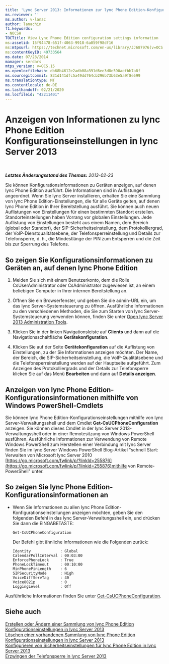 ```yaml
---
title: 'Lync Server 2013: Informationen zur lync Phone Edition-Konfigurationseinstellungen anzeigen'
ms.reviewer: ''
ms.author: v-lanac
author: lanachin
f1.keywords:
- NOCSH
TOCTitle: View Lync Phone Edition configuration settings information
ms:assetid: 15f94478-651f-4063-9918-6a059f98df16
ms:mtpsurl: https://technet.microsoft.com/en-us/library/JJ687976(v=OCS.15)
ms:contentKeyID: 49733564
ms.date: 07/23/2014
manager: serdars
mtps_version: v=OCS.15
ms.openlocfilehash: db68b4612e2adb08a391d6ee3d8e590aefbb7a8f
ms.sourcegitcommit: 831d141dfc5a49dd764cb296b73b63e5a9f8e599
ms.translationtype: MT
ms.contentlocale: de-DE
ms.lasthandoff: 02/21/2020
ms.locfileid: "42211401"
---
```

<div data-xmlns="http://www.w3.org/1999/xhtml">

<div class="topic" data-xmlns="http://www.w3.org/1999/xhtml" data-msxsl="urn:schemas-microsoft-com:xslt" data-cs="https://msdn.microsoft.com/">

<div data-asp="https://msdn2.microsoft.com/asp">

# <a name="view-lync-phone-edition-configuration-settings-information-in-lync-server-2013"></a>Anzeigen von Informationen zu lync Phone Edition Konfigurationseinstellungen in lync Server 2013

</div>

<div id="mainSection">

<div id="mainBody">

<span> </span>

_**Letztes Änderungsstand des Themas:** 2013-02-23_

Sie können Konfigurationsinformationen zu Geräten anzeigen, auf denen lync Phone Edition ausführt. Die Informationen sind in Auflistungen angeordnet. Wenn Sie lync Server installieren, erhalten Sie eine Sammlung von lync Phone Edition-Einstellungen, die für alle Geräte gelten, auf denen lync Phone Edition in Ihrer Bereitstellung ausführt. Sie können auch neuen Auflistungen von Einstellungen für einen bestimmten Standort erstellen. Standorteinstellungen haben Vorrang vor globalen Einstellungen. Jede Auflistung von Einstellungen besteht aus einem Namen, dem Bereich (global oder Standort), der SIP-Sicherheitseinstellung, dem Protokolliergrad, der VoIP-Dienstqualitätsebene, der Telefonsperreinstellung und Details zur Telefonsperre, d. h., die Mindestlänge der PIN zum Entsperren und die Zeit bis zur Sperrung des Telefons.

<div>

## <a name="to-view-configuration-information-about-devices-running-lync-phone-edition"></a>So zeigen Sie Konfigurationsinformationen zu Geräten an, auf denen lync Phone Edition

1.  Melden Sie sich mit einem Benutzerkonto, dem die Rolle CsUserAdministrator oder CsAdministrator zugewiesen ist, an einem beliebigen Computer in Ihrer internen Bereitstellung an.

2.  Öffnen Sie ein Browserfenster, und geben Sie die admin-URL ein, um das lync Server-Systemsteuerung zu öffnen. Ausführliche Informationen zu den verschiedenen Methoden, die Sie zum Starten von lync Server-Systemsteuerung verwenden können, finden Sie unter [Open lync Server 2013 Administration Tools](lync-server-2013-open-lync-server-administrative-tools.md).

3.  Klicken Sie in der linken Navigationsleiste auf **Clients** und dann auf die Navigationsschaltfläche **Gerätekonfiguration**.

4.  Klicken Sie auf der Seite **Gerätekonfiguration** auf die Auflistung von Einstellungen, zu der Sie Informationen anzeigen möchten. Der Name, der Bereich, die SIP-Sicherheitseinstellung, die VoIP-Qualitätsebene und die Telefonsperreinstellung werden auf der Hauptseite aufgeführt. Zum Anzeigen des Protokolliergrads und der Details zur Telefonsperre klicken Sie auf das Menü **Bearbeiten** und dann auf **Details anzeigen**.

</div>

<div>

## <a name="viewing-lync-phone-edition-configuration-information-by-using-windows-powershell-cmdlets"></a>Anzeigen von lync Phone Edition-Konfigurationsinformationen mithilfe von Windows PowerShell-Cmdlets

Sie können lync Phone Edition-Konfigurationseinstellungen mithilfe von lync Server-Verwaltungsshell und dem Cmdlet **Get-CsUCPhoneConfiguration** anzeigen. Sie können dieses Cmdlet in der lync Server 2013-Verwaltungsshell oder in einer Remotesitzung von Windows PowerShell ausführen. Ausführliche Informationen zur Verwendung von Remote Windows PowerShell zum Herstellen einer Verbindung mit lync Server finden Sie im lync Server Windows PowerShell Blog-Artikel "schnell Start: Verwalten von Microsoft lync Server 2010 [https://go.microsoft.com/fwlink/p/?linkId=255876](https://go.microsoft.com/fwlink/p/?linkid=255876)mithilfe von Remote-PowerShell" unter.

<div>

## <a name="to-view-lync-phone-edition-configuration-information"></a>So zeigen Sie lync Phone Edition-Konfigurationsinformationen an

  - Wenn Sie Informationen zu allen lync Phone Edition-Konfigurationseinstellungen anzeigen möchten, geben Sie den folgenden Befehl in das lync Server-Verwaltungsshell ein, und drücken Sie dann die EINGABETASTE:
    
        Get-CsUCPhoneConfiguration
    
    Der Befehl gibt ähnliche Informationen wie die Folgenden zurück:
    
        Identity             : Global
        CalendarPollInterval : 00:03:00
        EnforcePhoneLock     : True
        PhoneLockTimeout     : 00:10:00
        MinPhonePinLength    : 6
        SIPSecurityMode      : High
        VoiceDiffServTag     : 40
        Voice8021p           : 0
        LoggingLevel         : Off

</div>

Ausführliche Informationen finden Sie unter [Get-CsUCPhoneConfiguration](https://docs.microsoft.com/powershell/module/skype/Get-CsUCPhoneConfiguration).

</div>

<div>

## <a name="see-also"></a>Siehe auch


[Erstellen oder Ändern einer Sammlung von lync Phone Edition Konfigurationseinstellungen in lync Server 2013](lync-server-2013-create-or-modify-a-collection-of-lync-phone-edition-configuration-settings.md)  
[Löschen einer vorhandenen Sammlung von lync Phone Edition Konfigurationseinstellungen in lync Server 2013](lync-server-2013-delete-an-existing-collection-of-lync-phone-edition-configuration-settings.md)  
[Konfigurieren von Sicherheitseinstellungen für lync Phone Edition in lync Server 2013](lync-server-2013-configure-security-settings-for-lync-phone-edition.md)  
[Erzwingen der Telefonsperre in lync Server 2013](lync-server-2013-enforce-phone-locking.md)  
  

</div>

</div>

<span> </span>

</div>

</div>

</div>

